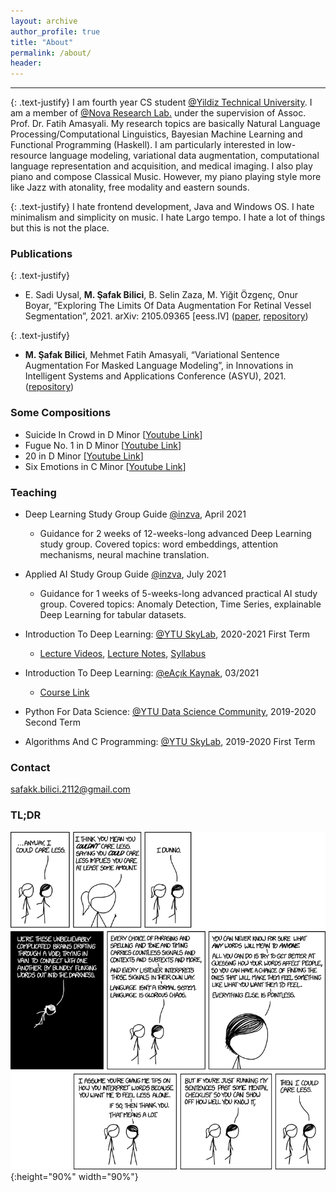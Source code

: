 ```yaml
---
layout: archive
author_profile: true
title: "About"
permalink: /about/
header:
---
```


------------------------

{: .text-justify}
I am fourth year CS student [@Yildiz Technical University](https://www.yildiz.edu.tr/en/). I am a member of [@Nova Research Lab.](https://www.linkedin.com/company/novaresearchlab/mycompany/) under the supervision of Assoc. Prof. Dr. Fatih Amasyali. My research topics are basically Natural Language Processing/Computational Linguistics, Bayesian Machine Learning and Functional Programming (Haskell). I am particularly interested in low-resource language modeling, variational data augmentation, computational language representation and acquisition, and medical imaging. I also play piano and compose Classical Music. However, my piano playing style more like Jazz with atonality, free modality and eastern sounds.

{: .text-justify}
I hate frontend development, Java and Windows OS. I hate minimalism and simplicity on music. I hate Largo tempo. I hate a lot of things but this is not the place.

### Publications

{: .text-justify}
* E. Sadi Uysal, **M. Şafak Bilici**, B. Selin Zaza, M. Yiğit Özgenç, Onur Boyar, “Exploring The Limits Of Data Augmentation For Retinal Vessel Segmentation”, 2021. arXiv: 2105.09365 \[eess.IV\] ([paper](https://arxiv.org/abs/2105.09365), [repository](https://github.com/safakkbilici/Exploring-The-Limits-Of-Data-Augmentation-For-Retinal-Vessel-Segmentation))

{: .text-justify}
* **M. Şafak Bilici**, Mehmet Fatih Amasyali, “Variational Sentence Augmentation For Masked Language Modeling”, in Innovations in Intelligent Systems and Applications Conference (ASYU), 2021. ([repository](https://github.com/safakkbilici/Variational-Sentence-Augmentation-For-Masked-Language-Modeling))

### Some Compositions

* Suicide In Crowd in D Minor [[Youtube Link](https://www.youtube.com/watch?v=aoNPAz8oa2k&t=145s)]
* Fugue No. 1 in D Minor [[Youtube Link](https://www.youtube.com/watch?v=aoNPAz8oa2k&t=145s)]
* 20 in D Minor [[Youtube Link](https://www.youtube.com/watch?v=uZDPfiX33oA)]
* Six Emotions in C Minor [[Youtube Link](https://www.youtube.com/watch?v=pXgIZ9gUBjA)]

### Teaching

* Deep Learning Study Group Guide [@inzva](https://inzva.com/), April 2021
	* Guidance for 2 weeks of 12-weeks-long advanced Deep Learning study group. Covered topics: word embeddings, attention mechanisms, neural machine translation.

* Applied AI Study Group Guide [@inzva](https://inzva.com/), July 2021
	* Guidance for 1 weeks of 5-weeks-long advanced practical AI study group. Covered topics: Anomaly Detection, Time Series, explainable Deep Learning for tabular datasets.

* Introduction To Deep Learning: [@YTU SkyLab](https://www.linkedin.com/company/ytuskylab/mycompany/), 2020-2021 First Term
	* [Lecture Videos](https://www.youtube.com/playlist?list=PL8kGuiVdKeKh31pVMF-ObZxu3C2E5A3Y7), [Lecture Notes](https://github.com/safakkbilici/Deep-Learning-Lecture-2020-2021-First-Term), [Syllabus](https://github.com/safakkbilici/Deep-Learning-Lecture-2020-2021-First-Term/blob/master/syllabus/lecture.pdf)

* Introduction To Deep Learning: [@eAçık Kaynak](https://eacikkaynak.com/), 03/2021
  * [Course Link](https://eacikkaynak.com/kurs-izle/derin-ogrenmeye-giris/6043ba0de0bd4c0012347dc2/6043ba6ee0bd4c0012347dcc/6043be56e0bd4c0012347e02)
* Python For Data Science: [@YTU Data Science Community](https://www.linkedin.com/company/yt%C3%BCveribilimi/), 2019-2020 Second Term
* Algorithms And C Programming: [@YTU SkyLab](https://www.linkedin.com/company/ytuskylab/mycompany/), 2019-2020 First Term


### Contact

safakk.bilici.2112@gmail.com

### TL;DR

![test image size](/images/i_could_care_less.png){:height="90%" width="90%"}

